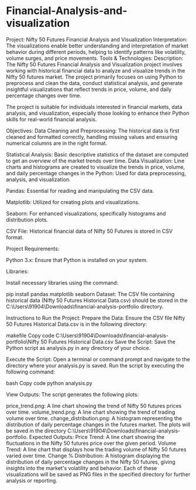 # Financial-Analysis-and-visualization
Project: Nifty 50 Futures Financial Analysis and Visualization
Interpretation: The visualizations enable better understanding and interpretation of market behavior during different periods, helping to identify patterns like volatility, volume surges, and price movements.
Tools & Technologies:
Description:
The Nifty 50 Futures Financial Analysis and Visualization project involves working with historical financial data to analyze and visualize trends in the Nifty 50 futures market. The project primarily focuses on using Python to preprocess and clean the data, conduct statistical analysis, and generate insightful visualizations that reflect trends in price, volume, and daily percentage changes over time.

The project is suitable for individuals interested in financial markets, data analysis, and visualization, especially those looking to enhance their Python skills for real-world financial analysis.

Objectives:
Data Cleaning and Preprocessing: The historical data is first cleaned and formatted correctly, handling missing values and ensuring numerical columns are in the right format.

Statistical Analysis: Basic descriptive statistics of the dataset are computed to get an overview of the market trends over time.
Data Visualization: Line charts and histograms are created to visualize the trends in price, volume, and daily percentage changes in the 
Python: Used for data preprocessing, analysis, and visualization.

Pandas: Essential for reading and manipulating the CSV data.

Matplotlib: Utilized for creating plots and visualizations.

Seaborn: For enhanced visualizations, specifically histograms and distribution plots.

CSV File: Historical financial data of Nifty 50 Futures is stored in CSV format.

Project Requirements:

Python 3.x: Ensure that Python is installed on your system.

Libraries:

Install necessary libraries using the command:

pip install pandas matplotlib seaborn
Dataset: The CSV file containing historical data (Nifty 50 Futures Historical Data.csv) should be stored in the C:\Users\91904\Downloads\financial-analysis-portfolio directory.

Instructions to Run the Project:
Prepare the Data: Ensure the CSV file Nifty 50 Futures Historical Data.csv is in the following directory:

makefile
Copy code
C:\Users\91904\Downloads\financial-analysis-portfolio\Nifty 50 Futures Historical Data.csv
Save the Script: Save the Python script as analysis.py in any directory of your choice.

Execute the Script: Open a terminal or command prompt and navigate to the directory where your analysis.py is saved. Run the script by executing the following command:

bash
Copy code
python analysis.py

View Outputs: The script generates the following plots:

price_trend.png: A line chart showing the trend of Nifty 50 futures prices over time.
volume_trend.png: A line chart showing the trend of trading volume over time.
change_distribution.png: A histogram representing the distribution of daily percentage changes in the futures market.
The plots will be saved in the directory C:\Users\91904\Downloads\financial-analysis-portfolio.
Expected Outputs:
Price Trend: A line chart showing the fluctuations in the Nifty 50 futures price over the given period.
Volume Trend: A line chart that displays how the trading volume of Nifty 50 futures varied over time.
Change % Distribution: A histogram displaying the distribution of daily percentage changes in the Nifty 50 futures, giving insights into the market's volatility and behavior.
Each of these visualizations will be saved as PNG files in the specified directory for further analysis or reporting.
